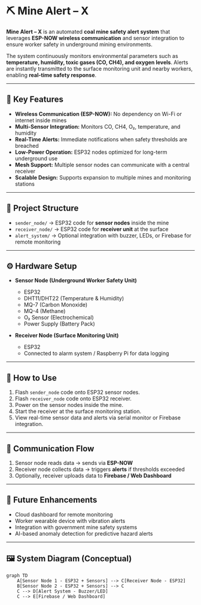 # ⛏️ Mine Alert – X

**Mine Alert – X** is an automated **coal mine safety alert system** that leverages **ESP-NOW wireless communication** and sensor integration to ensure worker safety in underground mining environments.  

The system continuously monitors environmental parameters such as **temperature, humidity, toxic gases (CO, CH4), and oxygen levels**. Alerts are instantly transmitted to the surface monitoring unit and nearby workers, enabling **real-time safety response**.

---

## 🚀 Key Features

- **Wireless Communication (ESP-NOW):** No dependency on Wi-Fi or internet inside mines  
- **Multi-Sensor Integration:** Monitors CO, CH4, O₂, temperature, and humidity  
- **Real-Time Alerts:** Immediate notifications when safety thresholds are breached  
- **Low-Power Operation:** ESP32 nodes optimized for long-term underground use  
- **Mesh Support:** Multiple sensor nodes can communicate with a central receiver  
- **Scalable Design:** Supports expansion to multiple mines and monitoring stations  

---

## 📂 Project Structure

- `sender_node/` → ESP32 code for **sensor nodes** inside the mine  
- `receiver_node/` → ESP32 code for **receiver unit** at the surface  
- `alert_system/` → Optional integration with buzzer, LEDs, or Firebase for remote monitoring  

---

## ⚙️ Hardware Setup

- **Sensor Node (Underground Worker Safety Unit)**  
  - ESP32  
  - DHT11/DHT22 (Temperature & Humidity)  
  - MQ-7 (Carbon Monoxide)  
  - MQ-4 (Methane)  
  - O₂ Sensor (Electrochemical)  
  - Power Supply (Battery Pack)  

- **Receiver Node (Surface Monitoring Unit)**  
  - ESP32  
  - Connected to alarm system / Raspberry Pi for data logging  

---

## 🔧 How to Use

1. Flash `sender_node` code onto ESP32 sensor nodes.  
2. Flash `receiver_node` code onto ESP32 receiver.  
3. Power on the sensor nodes inside the mine.  
4. Start the receiver at the surface monitoring station.  
5. View real-time sensor data and alerts via serial monitor or Firebase integration.  

---

## 📡 Communication Flow

1. Sensor node reads data → sends via **ESP-NOW**  
2. Receiver node collects data → triggers **alerts** if thresholds exceeded  
3. Optionally, receiver uploads data to **Firebase / Web Dashboard**  

---

## 📌 Future Enhancements

- Cloud dashboard for remote monitoring  
- Worker wearable device with vibration alerts  
- Integration with government mine safety systems  
- AI-based anomaly detection for predictive hazard alerts  

---

## 🖼 System Diagram (Conceptual)

```mermaid
graph TD
    A[Sensor Node 1 - ESP32 + Sensors] --> C[Receiver Node - ESP32]
    B[Sensor Node 2 - ESP32 + Sensors] --> C
    C --> D[Alert System - Buzzer/LED]
    C --> E[Firebase / Web Dashboard]
